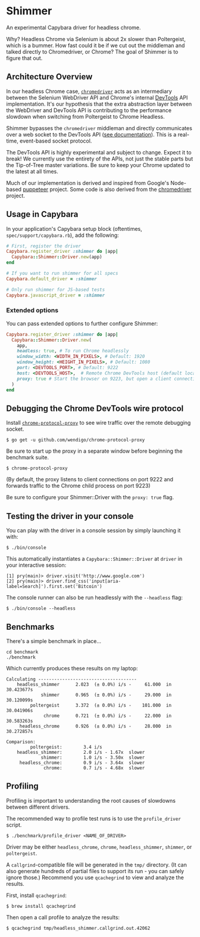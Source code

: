 # Shimmer

An experimental Capybara driver for headless chrome.

Why? Headless Chrome via Selenium is about 2x slower than Poltergeist, which is a bummer. How fast could it be if we cut out the middleman and talked directly to Chromedriver, or Chrome? The goal of Shimmer is to figure that out.

## Architecture Overview

In our headless Chrome case, [`chromedriver`](https://github.com/bayandin/chromedriver) acts as an intermediary between the Selenium WebDriver API and Chrome's internal [DevTools](https://chromedevtools.github.io/devtools-protocol/) API implementation. It's our hypothesis that the extra abstraction layer between the WebDriver and DevTools API is contributing to the performance slowdown when switching from Poltergeist to Chrome Headless.

Shimmer bypasses the `chromedriver` middleman and directly communicates over a web socket to the DevTools API ([see documentation](https://chromedevtools.github.io/devtools-protocol/)). This is a real-time, event-based socket protocol.

The DevTools API is highly experimental and subject to change. Expect it to break! We currently use the entirety of the APIs, not just the stable parts but the Tip-of-Tree master variations. Be sure to keep your Chrome updated to the latest at all times.

Much of our implementation is derived and inspired from Google's Node-based [puppeteer](https://github.com/GoogleChrome/puppeteer/) project. Some code is also derived from the [chromedriver](https://github.com/bayandin/chromedriver) project.

## Usage in Capybara

In your application's Capybara setup block (oftentimes, `spec/support/capybara.rb`), add the following:

```ruby
# First, register the driver
Capybara.register_driver :shimmer do |app|
  Capybara::Shimmer::Driver.new(app)
end

# If you want to run shimmer for all specs
Capybara.default_driver = :shimmer

# Only run shimmer for JS-based tests
Capybara.javascript_driver = :shimmer
```

### Extended options

You can pass extended options to further configure Shimmer:

```ruby
Capybara.register_driver :shimmer do |app|
  Capybara::Shimmer::Driver.new(
    app,
    headless: true, # To run Chrome headlessly
    window_width: <WIDTH_IN_PIXELS>, # Default: 1920
    window_height: <HEIGHT_IN_PIXELS>, # Default: 1080
    port: <DEVTOOLS_PORT>, # Default: 9222
    host: <DEVTOOLS_HOST>,  # Remote Chrome DevTools host (default localhost)
    proxy: true # Start the browser on 9223, but open a client connection to chrome-protocol-proxy on 9222
  )
end
```

## Debugging the Chrome DevTools wire protocol

Install [`chrome-protocol-proxy`](https://github.com/wendigo/chrome-protocol-proxy) to see wire traffic over the remote debugging socket.

    $ go get -u github.com/wendigo/chrome-protocol-proxy

Be sure to start up the proxy in a separate window before beginning the benchmark suite.

    $ chrome-protocol-proxy

(By default, the proxy listens to client connections on port 9222 and forwards traffic to the Chrome child process on port 9223)

Be sure to configure your Shimmer::Driver with the `proxy: true` flag.

## Testing the driver in your console

You can play with the driver in a console session by simply launching it with:

    $ ./bin/console

This automatically instantiates a `Capybara::Shimmer::Driver` at `driver` in your interactive session:

    [1] pry(main)> driver.visit('http://www.google.com')
    [2] pry(main)> driver.find_css('input[aria-label=Search]').first.set('Bitcoin')

The console runner can also be run headlessly with the `--headless` flag:

    $ ./bin/console --headless

## Benchmarks

There's a simple benchmark in place...

    cd benchmark
    ./benchmark

Which currently produces these results on my laptop:

```
Calculating -------------------------------------
    headless_shimmer      2.023  (± 0.0%) i/s -     61.000  in  30.423677s
             shimmer      0.965  (± 0.0%) i/s -     29.000  in  30.120099s
         poltergeist      3.372  (± 0.0%) i/s -    101.000  in  30.041906s
              chrome      0.721  (± 0.0%) i/s -     22.000  in  30.583263s
     headless_chrome      0.926  (± 0.0%) i/s -     28.000  in  30.272857s

Comparison:
         poltergeist:        3.4 i/s
    headless_shimmer:        2.0 i/s - 1.67x  slower
             shimmer:        1.0 i/s - 3.50x  slower
     headless_chrome:        0.9 i/s - 3.64x  slower
              chrome:        0.7 i/s - 4.68x  slower
``` 

## Profiling

Profiling is important to understanding the root causes of slowdowns between different drivers.

The recommended way to profile test runs is to use the `profile_driver` script.

    $ ./benchmark/profile_driver <NAME_OF_DRIVER>

Driver may be either `headless_chrome`, `chrome`, `headless_shimmer`, `shimmer`, or `poltergeist`.

A `callgrind`-compatible file will be generated in the `tmp/` directory. (It can also generate hundreds of partial files to support its run - you can safely ignore those.) Recommend you use `qcachegrind` to view and analyze the results.

First, install `qcachegrind`:

    $ brew install qcachegrind

Then open a call profile to analyze the results:

    $ qcachegrind tmp/headless_shimmer.callgrind.out.42062
